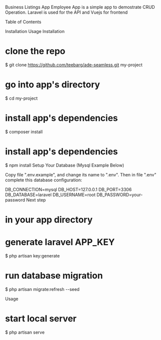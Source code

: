 Business Listings App
Employee App is a simple app to demostrate CRUD Operation. Laravel is used for the API and Vuejs for frontend

Table of Contents

Installation
Usage
Installation

# clone the repo
$ git clone https://github.com/teebarg/ade-seamless.git my-project

# go into app's directory
$ cd my-project

# install app's dependencies
$ composer install

# install app's dependencies
$ npm install
Setup Your Database (Mysql Example Below)

Copy file ".env.example", and change its name to ".env". Then in file ".env" complete this database configuration:

DB_CONNECTION=mysql
DB_HOST=127.0.0.1
DB_PORT=3306
DB_DATABASE=laravel
DB_USERNAME=root
DB_PASSWORD=your-password
Next step

# in your app directory
# generate laravel APP_KEY
$ php artisan key:generate


# run database migration
$ php artisan migrate:refresh --seed


Usage

# start local server
$ php artisan serve

